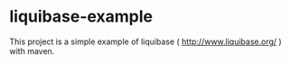 # liquibase-example
This project is a simple example of liquibase ( http://www.liquibase.org/ ) with maven.
